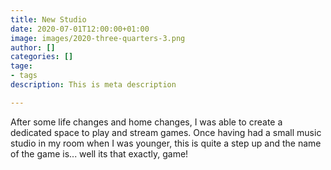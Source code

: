 ```yaml
---
title: New Studio
date: 2020-07-01T12:00:00+01:00
image: images/2020-three-quarters-3.png
author: []
categories: []
tage:
- tags
description: This is meta description

---
```

After some life changes and home changes, I was able to create a dedicated space to play and stream games. Once having had a small music studio in my room when I was younger, this is quite a step up and the name of the game is... well its that exactly, game!